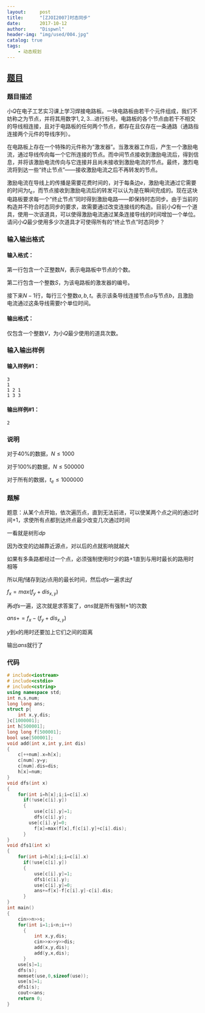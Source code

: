 ```yaml
---
layout:     post
title:      "[ZJOI2007]时态同步"
date:       2017-10-12
author:     "Dispwnl"
header-img: "img/used/004.jpg"
catalog: true
tags:
    - 动态规划
---
```

## [题目](https://www.luogu.org/problemnew/show/P1131)
### 题目描述
小$Q$在电子工艺实习课上学习焊接电路板。一块电路板由若干个元件组成，我们不妨称之为节点，并将其用数字$1,2,3…$进行标号。电路板的各个节点由若干不相交的导线相连接，且对于电路板的任何两个节点，都存在且仅存在一条通路（通路指连接两个元件的导线序列）。

在电路板上存在一个特殊的元件称为“激发器”。当激发器工作后，产生一个激励电流，通过导线传向每一个它所连接的节点。而中间节点接收到激励电流后，得到信息，并将该激励电流传向与它连接并且尚未接收到激励电流的节点。最终，激烈电流将到达一些“终止节点”――接收激励电流之后不再转发的节点。

激励电流在导线上的传播是需要花费时间的，对于每条边$e$，激励电流通过它需要的时间为$t_e$，而节点接收到激励电流后的转发可以认为是在瞬间完成的。现在这块电路板要求每一个“终止节点”同时得到激励电路――即保持时态同步。由于当前的构造并不符合时态同步的要求，故需要通过改变连接线的构造。目前小$Q$有一个道具，使用一次该道具，可以使得激励电流通过某条连接导线的时间增加一个单位。请问小$Q$最少使用多少次道具才可使得所有的“终止节点”时态同步？

### 输入输出格式
#### 输入格式：
第一行包含一个正整数$N$，表示电路板中节点的个数。

第二行包含一个整数$S$，为该电路板的激发器的编号。

接下来$N-1$行，每行三个整数$a,b,t$。表示该条导线连接节点$a$与节点$b$，且激励电流通过这条导线需要$t$个单位时间。

#### 输出格式：
仅包含一个整数$V$，为小$Q$最少使用的道具次数。

### 输入输出样例
#### 输入样例#1： 
```
3
1
1 2 1
1 3 3
```
#### 输出样例#1： 
```
2
```
### 说明
对于40$\%$的数据，$N\leqslant 1000$

对于100$\%$的数据，$N\leqslant 500000$

对于所有的数据，$t_e\leqslant 1000000$

### 题解
题意：从某个点开始，依次遍历点，直到无法前进，可以使某两个点之间的通过时间$+1$，求使所有点都到达终点最少改变几次通过时间

一看就是树形$dp$

因为改变的边越靠近源点，对以后的点就影响就越大

如果有多条路都经过一个点，必须强制使用时少的路$+1$直到与用时最长的路用时相等

所以用$f$储存到达$i$点用的最长时间，然后$dfs$一遍求出$f$

$f_x=max(f_y+dis_{x,y})$

再$dfs$一遍，这次就是求答案了，$ans$就是所有强制$+1$的次数

$ans+=f_x-(f_y+dis_{x,y})$

$y$到$x$的用时还要加上它们之间的距离

输出$ans$就行了

### 代码
```c++
# include<iostream>
# include<cstdio>
# include<cstring>
using namespace std;
int n,s,num;
long long ans;
struct p{
    int x,y,dis;
}c[1000001];
int h[500001];
long long f[500001];
bool use[500001];
void add(int x,int y,int dis)
{
    c[++num].x=h[x];
    c[num].y=y;
    c[num].dis=dis;
    h[x]=num;
}
void dfs(int x)
{
    for(int i=h[x];i;i=c[i].x)
      if(!use[c[i].y])
      {
          use[c[i].y]=1;
          dfs(c[i].y);
        use[c[i].y]=0;
          f[x]=max(f[x],f[c[i].y]+c[i].dis);
      }
}
void dfs1(int x)
{
    for(int i=h[x];i;i=c[i].x)
      if(!use[c[i].y])
      {
          use[c[i].y]=1;
          dfs1(c[i].y);
          use[c[i].y]=0;
          ans+=f[x]-f[c[i].y]-c[i].dis;
      }
}
int main()
{
    cin>>n>>s;
    for(int i=1;i<n;i++)
      {
          int x,y,dis;
          cin>>x>>y>>dis;
          add(x,y,dis);
          add(y,x,dis);
      }
    use[s]=1;
    dfs(s);
    memset(use,0,sizeof(use));
    use[s]=1;
    dfs1(s);
    cout<<ans;
    return 0;
}
```
